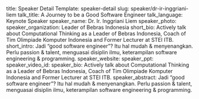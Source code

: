 title: Speaker Detail
Template: speaker-detail
slug: speaker/dr-ir-inggriani-liem
talk_title: A Journey to be a Good Software Engineer
talk_language: Keynote Speaker
speaker_name: Dr. Ir. Inggriani Liem
speaker_photo: 
speaker_organization: Leader of Bebras Indonesia
short_bio: Actively talk about Computational Thinking as a Leader of Bebras Indonesia, Coach of Tim Olimpiade Komputer Indonesia and Former Lecturer at STEI ITB.
short_intro: Jadi “good software engineer”? Itu hal mudah & menyenangkan. Perlu passion & talent, menguasai disiplin ilmu, keterampilan software engineering & programming.
speaker_website: 
speaker_ppt: 
speaker_video_id: 
speaker_bio: Actively talk about Computational Thinking as a Leader of Bebras Indonesia, Coach of Tim Olimpiade Komputer Indonesia and Former Lecturer at STEI ITB.
speaker_abstract: Jadi “good software engineer”? Itu hal mudah & menyenangkan. 
    Perlu passion & talent, menguasai disiplin ilmu, keterampilan software engineering & programming.
